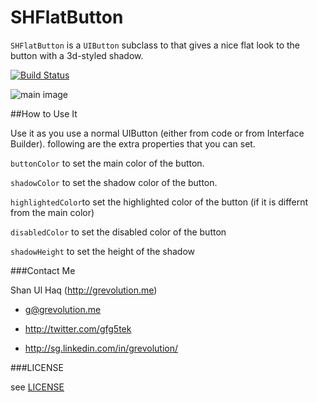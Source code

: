 SHFlatButton
============

`SHFlatButton` is a `UIButton` subclass to that gives a nice flat look to the button with a 3d-styled shadow.

[![Build Status](https://travis-ci.org/grevolution/SHFlatButton.svg?branch=master)](https://travis-ci.org/grevolution/SHFlatButton)

![main image](https://raw.github.com/grevolution/SHFlatButton/master/wiki-images/one.png)

##How to Use It

Use it as you use a normal UIButton (either from code or from Interface Builder). following are the extra properties that you can set.

`buttonColor` to set the main color of the button.

`shadowColor` to set the shadow color of the button.

`highlightedColor`to set the highlighted color of the button (if it is differnt from the main color)

`disabledColor` to set the disabled color of the button

`shadowHeight` to set the height of the shadow

###Contact Me

Shan Ul Haq (http://grevolution.me)

- g@grevolution.me

- http://twitter.com/gfg5tek

- http://sg.linkedin.com/in/grevolution/

###LICENSE

see [LICENSE](https://github.com/grevolution/SHPieChartView/blob/master/LICENSE)